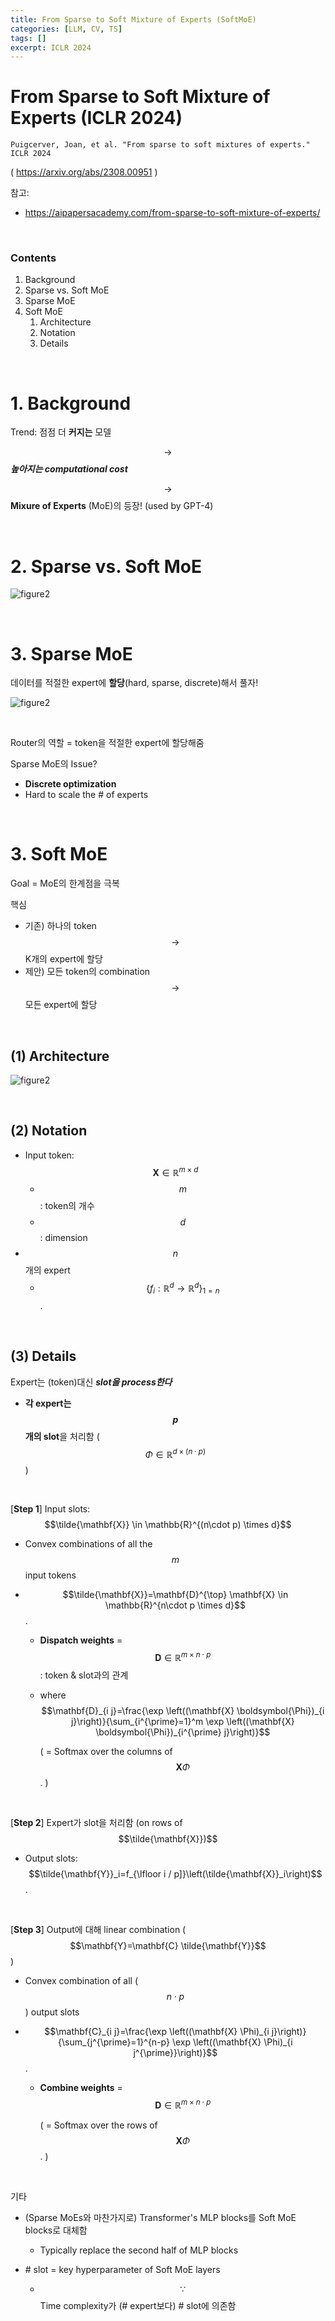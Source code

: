 ```yaml
---
title: From Sparse to Soft Mixture of Experts (SoftMoE)
categories: [LLM, CV, TS]
tags: []
excerpt: ICLR 2024
---
```


<script src="https://cdn.mathjax.org/mathjax/latest/MathJax.js?config=TeX-AMS-MML_HTMLorMML" type="text/javascript"></script>

# From Sparse to Soft Mixture of Experts (ICLR 2024)

```
Puigcerver, Joan, et al. "From sparse to soft mixtures of experts." ICLR 2024
```

( https://arxiv.org/abs/2308.00951 )

참고: 

- https://aipapersacademy.com/from-sparse-to-soft-mixture-of-experts/

<br>

### Contents

1. Background
2. Sparse vs. Soft MoE
3. Sparse MoE
4. Soft MoE
   1. Architecture
   2. Notation
   3. Details

<br>

# 1. Background

Trend: 점점 더 **커지는** 모델

$$\rightarrow$$ ***높아지는 computational cost***

$$\rightarrow$$ **Mixure of Experts** (MoE)의 등장! (used by GPT-4)

<br>

# 2. Sparse vs. Soft MoE

![figure2](/assets/img/llm/img91.png)

<br>

# 3. Sparse MoE

데이터를 적절한 expert에 **할당**(hard, sparse, discrete)해서 풀자!

![figure2](/assets/img/llm/img90.png)

<br>

Router의 역할 = token을 적절한 expert에 할당해줌

Sparse MoE의 Issue?

- **Discrete optimization**
- Hard to scale the \# of experts

<br>

# 3. Soft MoE

Goal = MoE의 한계점을 극복

핵심 

- 기존) 하나의 token $$\rightarrow$$ K개의 expert에 할당
- 제안) 모든 token의 combination $$\rightarrow$$ 모든 expert에 할당

<br>

## (1) Architecture

![figure2](/assets/img/llm/img92.png)

<br>

## (2) Notation

- Input token: $$\mathbf{X} \in \mathbb{R}^{m \times d}$$
  - $$m$$: token의 개수
  - $$d$$: dimension
- $$n$$개의 expert
  - $$\left\{f_i: \mathbb{R}^d \rightarrow \mathbb{R}^d\right\}_{1=n}$$.

<br>

## (3) Details

Expert는 (token)대신 ***slot을 process한다***

- **각 expert는 $$p$$개의 slot**을 처리함 ($$\Phi \in \mathbb{R}^{d \times(n \cdot p)}$$)

<br>

[**Step 1**] Input slots: $$\tilde{\mathbf{X}} \in \mathbb{R}^{(n\cdot p) \times d}$$ 

- Convex combinations of all the $$m$$ input tokens

- $$\tilde{\mathbf{X}}=\mathbf{D}^{\top} \mathbf{X} \in \mathbb{R}^{n\cdot p \times d}$$.

  - **Dispatch weights** = $$\mathbf{D} \in \mathbb{R}^{m\times n\cdot p}$$: token & slot과의 관계

  - where $$\mathbf{D}_{i j}=\frac{\exp \left((\mathbf{X} \boldsymbol{\Phi})_{i j}\right)}{\sum_{i^{\prime}=1}^m \exp \left((\mathbf{X} \boldsymbol{\Phi})_{i^{\prime} j}\right)}$$

    ( = Softmax over the columns of $$\mathbf{X} \Phi$$. )

<br>

[**Step 2**] Expert가 slot을 처리함 (on rows of $$\tilde{\mathbf{X}})$$

- Output slots: $$\tilde{\mathbf{Y}}_i=f_{\lfloor i / p]}\left(\tilde{\mathbf{X}}_i\right)$$.

<br>

[**Step 3**] Output에 대해 linear combination ($$\mathbf{Y}=\mathbf{C} \tilde{\mathbf{Y}}$$)

- Convex combination of all ( $$n \cdot p$$ ) output slots

- $$\mathbf{C}_{i j}=\frac{\exp \left((\mathbf{X} \Phi)_{i j}\right)}{\sum_{j^{\prime}=1}^{n-p} \exp \left((\mathbf{X} \Phi)_{i j^{\prime}}\right)}$$.

  - **Combine weights** = $$\mathbf{D} \in \mathbb{R}^{m\times n\cdot p}$$

    ( = Softmax over the rows of $$\mathbf{X} \Phi$$. )

<br>

기타

- (Sparse MoEs와 마찬가지로) Transformer's MLP blocks를 Soft MoE blocks로 대체함
  - Typically replace the second half of MLP blocks

- \# slot = key hyperparameter of Soft MoE layers
  - $$\because$$ Time complexity가 (\# expert보다) \# slot에 의존함
